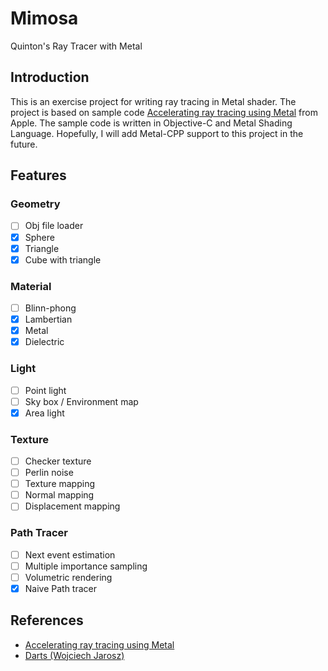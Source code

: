 # Mimosa
Quinton's Ray Tracer with Metal

## Introduction
This is an exercise project for writing ray tracing in Metal shader. The project is based on sample code [Accelerating ray tracing using Metal](https://developer.apple.com/documentation/metal/accelerating_ray_tracing_using_metal) from Apple. The sample code is written in Objective-C and Metal Shading Language. Hopefully, I will add Metal-CPP support to this project in the future.

## Features
### Geometry
- [ ] Obj file loader
- [x] Sphere
- [x] Triangle
- [x] Cube with triangle

### Material
- [ ] Blinn-phong
- [x] Lambertian
- [x] Metal
- [x] Dielectric

### Light
- [ ] Point light
- [ ] Sky box / Environment map
- [x] Area light

### Texture
- [ ] Checker texture
- [ ] Perlin noise
- [ ] Texture mapping
- [ ] Normal mapping
- [ ] Displacement mapping

### Path Tracer
- [ ] Next event estimation
- [ ] Multiple importance sampling
- [ ] Volumetric rendering
- [x] Naive Path tracer

## References
- [Accelerating ray tracing using Metal](https://developer.apple.com/documentation/metal/accelerating_ray_tracing_using_metal)
- [Darts (Wojciech Jarosz)](https://cs87-dartmouth.github.io/Fall2021/darts-overview.html)